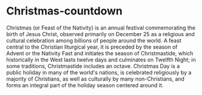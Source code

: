 # Christmas-countdown
Christmas (or Feast of the Nativity) is an annual festival commemorating the birth of Jesus Christ, observed primarily on December 25 as a religious and cultural celebration among billions of people around the world. A feast central to the Christian liturgical year, it is preceded by the season of Advent or the Nativity Fast and initiates the season of Christmastide, which historically in the West lasts twelve days and culminates on Twelfth Night; in some traditions, Christmastide includes an octave. Christmas Day is a public holiday in many of the world's nations, is celebrated religiously by a majority of Christians, as well as culturally by many non-Christians, and forms an integral part of the holiday season centered around it.

